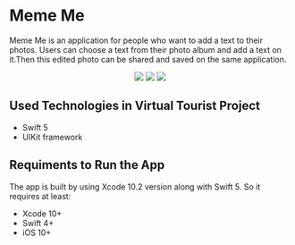 # Meme Me

Meme Me is an application for people who want to add a text to their photos. Users can choose a text from their photo album and add a text on it.Then this edited photo can be shared and saved on the same application.


<p align="center">
  <img src="https://i.postimg.cc/28xKZtJv/Simulator-Screen-Shot-i-Phone-X-2019-08-18-at-03-23-46.png">
  <img src="https://i.postimg.cc/YCnDXWtC/Simulator-Screen-Shot-i-Phone-X-2019-08-18-at-03-24-56.png">
  <img src="https://i.postimg.cc/6p51L0JP/Simulator-Screen-Shot-i-Phone-X-2019-08-18-at-03-25-07.png">
</p>

## Used Technologies in Virtual Tourist Project
* Swift 5
* UIKit framework

## Requiments to Run the App
The app is built by using Xcode 10.2 version along with Swift 5. So it requires at least:

* Xcode 10+
* Swift 4+
* iOS 10+

